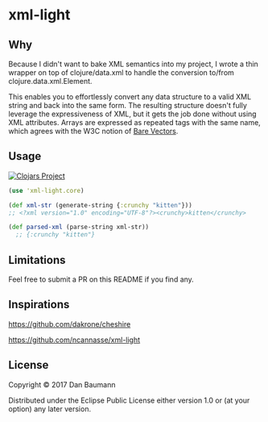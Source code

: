 # xml-light

## Why
Because I didn't want to bake XML semantics into my project, I wrote a thin wrapper on top of clojure/data.xml to handle the conversion to/from clojure.data.xml.Element.

This enables you to effortlessly convert any data structure to a valid XML string and back into the same form. The resulting structure doesn't fully leverage the expressiveness of XML, but it gets the job done without using XML attributes. Arrays are expressed as repeated tags with the same name, which agrees with the W3C notion of [Bare Vectors](https://www.w3.org/2005/07/xml-schema-patterns.html#Vector).

## Usage

[![Clojars Project](http://clojars.org/xml-light/latest-version.svg)](http://clojars.org/xml-light)

```clojure
(use 'xml-light.core)

(def xml-str (generate-string {:crunchy "kitten"}))
;; <?xml version="1.0" encoding="UTF-8"?><crunchy>kitten</crunchy>

(def parsed-xml (parse-string xml-str))
  ;; {:crunchy "kitten"}
```

## Limitations

Feel free to submit a PR on this README if you find any.

## Inspirations

https://github.com/dakrone/cheshire

https://github.com/ncannasse/xml-light

## License

Copyright © 2017 Dan Baumann

Distributed under the Eclipse Public License either version 1.0 or (at
your option) any later version.
